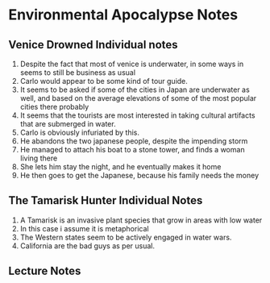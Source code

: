 # Environmental Apocalypse Notes
## Venice Drowned Individual notes
1. Despite the fact that most of venice is underwater, in some ways in seems to still be business as usual
2. Carlo would appear to be some kind of tour guide.
3. It seems to be asked if some of the cities in Japan are underwater as well, and based on the average elevations of some of the most popular cities there probably
4. It seems that the tourists are most interested in taking cultural artifacts that are submerged in water.
5. Carlo is obviously infuriated by this.
6. He abandons the two japanese people, despite the impending storm
7. He managed to attach his boat to a stone tower, and finds a woman living there
8. She lets him stay the night, and he eventually makes it home
9. He then goes to get the Japanese, because his family needs the money
## The Tamarisk Hunter Individual Notes
1. A Tamarisk is an invasive plant species that grow in areas with low water
2. In this case i assume it is metaphorical
3. The Western states seem to be actively engaged in water wars.
4. California are the bad guys as per usual.


## Lecture Notes
